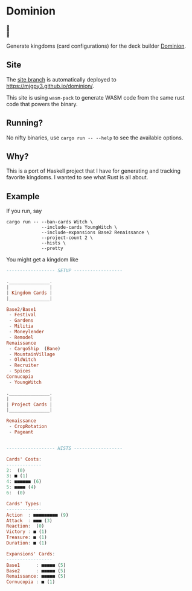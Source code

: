 # Dominion

:crown: <br />
:crab:

Generate kingdoms (card configurations) for the deck builder [Dominion][game].

## Site

The [site branch](https://github.com/mjgpy3/dominion/tree/site) is automatically deployed to https://mjgpy3.github.io/dominion/.

This site is using `wasm-pack` to generate WASM code from the same rust code that powers the binary.

## Running?

No nifty binaries, use `cargo run -- --help` to see the available options.

## Why?

This is a port of Haskell project that I have for generating and tracking favorite kingdoms. I wanted to see what Rust is all about.

## Example

If you run, say
```shell
cargo run -- --ban-cards Witch \
             --include-cards YoungWitch \
             --include-expansions Base2 Renaissance \
             --project-count 2 \
             --hists \
             --pretty
```

You might get a kingdom like
```haskell
------------------ SETUP ------------------

._______________.
|               |
| Kingdom Cards |
|_______________|

Base2/Base1
 - Festival 
 - Gardens 
 - Militia 
 - Moneylender 
 - Remodel 
Renaissance
 - CargoShip  (Bane)
 - MountainVillage 
 - OldWitch 
 - Recruiter 
 - Spices 
Cornucopia
 - YoungWitch 

._______________.
|               |
| Project Cards |
|_______________|

Renaissance
 - CropRotation
 - Pageant


------------------ HISTS ------------------

Cards' Costs:
-------------
2:  (0)
3: ■ (1)
4: ■■■■■■ (6)
5: ■■■■ (4)
6:  (0)

Cards' Types:
-------------
Action  : ■■■■■■■■■ (9)
Attack  : ■■■ (3)
Reaction:  (0)
Victory : ■ (1)
Treasure: ■ (1)
Duration: ■ (1)

Expansions' Cards:
-----------------
Base1      : ■■■■■ (5)
Base2      : ■■■■■ (5)
Renaissance: ■■■■■ (5)
Cornucopia : ■ (1)
```

 [game]: https://www.riograndegames.com/games/dominion/
